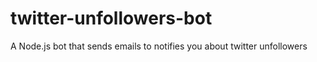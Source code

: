 # twitter-unfollowers-bot
A Node.js bot that sends emails to notifies you about twitter unfollowers
